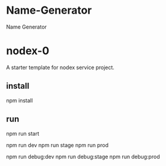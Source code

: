 # Name-Generator
Name Generator

# nodex-0

A starter template for nodex service project.

## install

npm install

## run

npm run start

npm run dev
npm run stage
npm run prod

npm run debug:dev
npm run debug:stage
npm run debug:prod